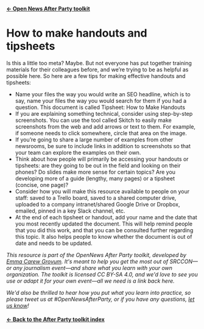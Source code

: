 ---
---

#### [&larr; Open News After Party toolkit](/share)
# How to make handouts and tipsheets

Is this a little too meta? Maybe. But not everyone has put together training materials for their colleagues before, and we’re trying to be as helpful as possible here. So here are a few tips for making effective handouts and tipsheets: 

* Name your files the way you would write an SEO headline, which is to say, name your files the way you would search for them if you had a question. This document is called Tipsheet: How to Make Handouts
* If you are explaining something technical, consider using step-by-step screenshots. You can use the tool called Skitch to easily make screenshots from the web and add arrows or text to them. For example, if someone needs to click somewhere, circle that area on the image. 
* If you’re going to share a large number of examples from other newsrooms, be sure to include links in addition to screenshots so that your team can explore the examples on their own. 
* Think about how people will primarily be accessing your handouts or tipsheets: are they going to be out in the field and looking on their phones? Do slides make more sense for certain topics? Are you developing more of a guide (lengthy, many pages) or a tipsheet (concise, one page)? 
* Consider how you will make this resource available to people on your staff: saved to a Trello board, saved to a shared computer drive, uploaded to a company intranet/shared Google Drive or Dropbox, emailed, pinned in a key Slack channel, etc. 
* At the end of each tipsheet or handout, add your name and the date that you most recently updated the document. This will help remind people that you did this work, and that you can be consulted further regarding this topic. It also helps people to know whether the document is out of date and needs to be updated.


_This resource is part of the OpenNews After Party toolkit, developed by [Emma Carew Grovum](https://twitter.com/emmacarew). It's meant to help you get the most out of SRCCON—or any journalism event—and share what you learn with your own organization. The toolkit is licensed CC BY-SA 4.0, and we'd love to see you use or adapt it for your own event—all we need is a link back here._

_We'd also be thrilled to hear how you put what you learn into practice, so please tweet us at #OpenNewsAfterParty, or if you have any questions, [let us know](mailto:info@opennews.org)!_

#### [&larr; Back to the After Party toolkit index](/share)
